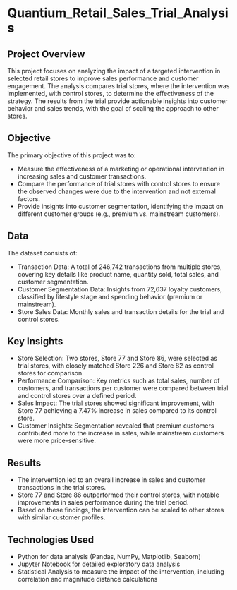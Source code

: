 # Quantium_Retail_Sales_Trial_Analysis

## Project Overview
This project focuses on analyzing the impact of a targeted intervention in selected retail stores to improve sales performance and customer engagement. The analysis compares trial stores, where the intervention was implemented, with control stores, to determine the effectiveness of the strategy. The results from the trial provide actionable insights into customer behavior and sales trends, with the goal of scaling the approach to other stores.

## Objective
The primary objective of this project was to:

- Measure the effectiveness of a marketing or operational intervention in increasing sales and customer transactions.
- Compare the performance of trial stores with control stores to ensure the observed changes were due to the intervention and not external factors.
- Provide insights into customer segmentation, identifying the impact on different customer groups (e.g., premium vs. mainstream customers).

## Data
The dataset consists of:

- Transaction Data: A total of 246,742 transactions from multiple stores, covering key details like product name, quantity sold, total sales, and customer segmentation.
- Customer Segmentation Data: Insights from 72,637 loyalty customers, classified by lifestyle stage and spending behavior (premium or mainstream).
- Store Sales Data: Monthly sales and transaction details for the trial and control stores.

## Key Insights
- Store Selection: Two stores, Store 77 and Store 86, were selected as trial stores, with closely matched Store 226 and Store 82 as control stores for comparison.
- Performance Comparison: Key metrics such as total sales, number of customers, and transactions per customer were compared between trial and control stores over a defined period.
- Sales Impact: The trial stores showed significant improvement, with Store 77 achieving a 7.47% increase in sales compared to its control store.
- Customer Insights: Segmentation revealed that premium customers contributed more to the increase in sales, while mainstream customers were more price-sensitive.

## Results
- The intervention led to an overall increase in sales and customer transactions in the trial stores.
- Store 77 and Store 86 outperformed their control stores, with notable improvements in sales performance during the trial period.
- Based on these findings, the intervention can be scaled to other stores with similar customer profiles.

## Technologies Used
- Python for data analysis (Pandas, NumPy, Matplotlib, Seaborn)
- Jupyter Notebook for detailed exploratory data analysis
- Statistical Analysis to measure the impact of the intervention, including correlation and magnitude distance calculations
